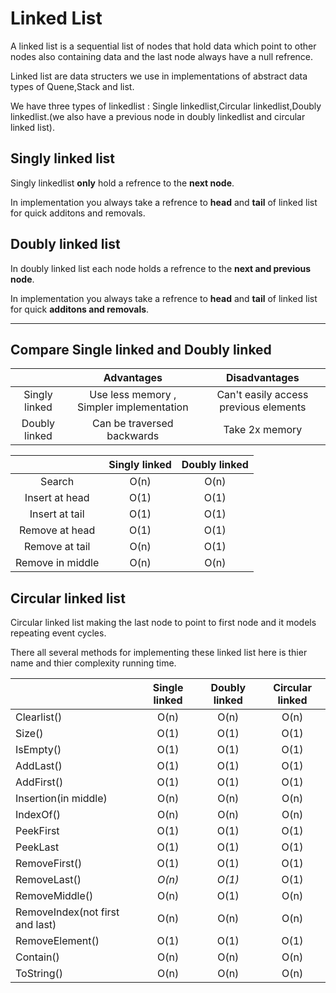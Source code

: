 # Linked List

A linked list is a sequential list of nodes that hold data which point to other nodes also containing data and the last node always have a null refrence.

Linked list are data structers we use in implementations of abstract data types of Quene,Stack and list.

We have three types of linkedlist : Single linkedlist,Circular linkedlist,Doubly linkedlist.(we also have a previous node in doubly linkedlist and circular linked list).

## Singly linked list

Singly linkedlist **only** hold a refrence to the **next node**.

In implementation you always take a refrence to **head** and **tail** of linked list for quick additons and removals.


## Doubly linked list

In doubly linked list each node holds a refrence to the **next and previous node**.

In implementation you always take a refrence to **head** and **tail** of linked list for quick **additons and removals**.


------

## Compare Single linked and Doubly linked

|               |                Advantages                |             Disadvantages             |
| :-----------: | :--------------------------------------: | :-----------------------------------: |
| Singly linked | Use less memory , Simpler implementation | Can't easily access previous elements |
| Doubly linked |        Can be traversed backwards        |            Take 2x memory             |

|                  | Singly linked | Doubly linked |
| :--------------: | :-----------: | :-----------: |
|      Search      |     O(n)      |     O(n)      |
|  Insert at head  |     O(1)      |     O(1)      |
|  Insert at tail  |     O(1)      |     O(1)      |
|  Remove at head  |     O(1)      |     O(1)      |
|  Remove at tail  |     O(n)      |     O(1)      |
| Remove in middle |     O(n)      |     O(n)      |

## Circular linked list

Circular linked list making the last node to point to first node and it models repeating event cycles.


There all several methods for implementing these linked list here is thier name and thier complexity running time.

|                                 | Single linked | Doubly linked | Circular linked |
| :------------------------------ | :-----------: | :-----------: | :-------------: |
| Clearlist()                     |     O(n)      |     O(n)      |      O(n)       |
| Size()                          |     O(1)      |     O(1)      |      O(1)       |
| IsEmpty()                       |     O(1)      |     O(1)      |      O(1)       |
| AddLast()                       |     O(1)      |     O(1)      |      O(1)       |
| AddFirst()                      |     O(1)      |     O(1)      |      O(1)       |
| Insertion(in middle)            |     O(n)      |     O(n)      |      O(n)       |
| IndexOf()                       |     O(n)      |     O(n)      |      O(n)       |
| PeekFirst                       |     O(1)      |     O(1)      |      O(1)       |
| PeekLast                        |     O(1)      |     O(1)      |      O(1)       |
| RemoveFirst()                   |     O(1)      |     O(1)      |      O(1)       |
| RemoveLast()                    |    *O(n)*     |    *O(1)*     |      O(1)       |
| RemoveMiddle()                  |     O(n)      |     O(1)      |      O(n)       |
| RemoveIndex(not first and last) |     O(n)      |     O(n)      |      O(n)       |
| RemoveElement()                 |     O(1)      |     O(1)      |      O(1)       |
| Contain()                       |     O(n)      |     O(n)      |      O(n)       |
| ToString()                      |     O(n)      |     O(n)      |      O(n)       |

